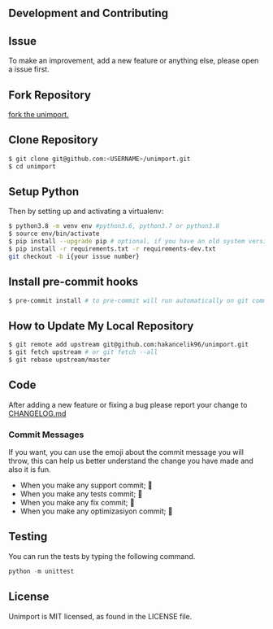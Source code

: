## Development and Contributing

## Issue

To make an improvement, add a new feature or anything else, please open a issue first.

## Fork Repository

[fork the unimport.](https://github.com/hakancelik96/unimport/fork)

## Clone Repository

```bash
$ git clone git@github.com:<USERNAME>/unimport.git
$ cd unimport
```

## Setup Python

Then by setting up and activating a virtualenv:

```bash
$ python3.8 -m venv env #python3.6, python3.7 or python3.8
$ source env/bin/activate
$ pip install --upgrade pip # optional, if you have an old system version of pip
$ pip install -r requirements.txt -r requirements-dev.txt
git checkout -b i{your issue number}
```

## Install pre-commit hooks

```bash
$ pre-commit install # to pre-commit will run automatically on git commit!
```

## How to Update My Local Repository

```bash
$ git remote add upstream git@github.com:hakancelik96/unimport.git
$ git fetch upstream # or git fetch --all
$ git rebase upstream/master
```

## Code

After adding a new feature or fixing a bug please report your change to
[CHANGELOG.md](/CHANGELOG.md)

### Commit Messages

If you want, you can use the emoji about the commit message you will throw, this can
help us better understand the change you have made and also it is fun.

- When you make any support commit; 💪
- When you make any tests commit; 🧪
- When you make any fix commit; 🐞
- When you make any optimizasiyon commit; 💊

## Testing

You can run the tests by typing the following command.

```python
python -m unittest
```

## License

Unimport is MIT licensed, as found in the LICENSE file.
